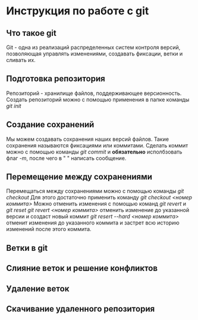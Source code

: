 # Инструкция по работе с git

## Что такое git
Git - одна из реализаций распределенных систем  контроля версий, позволяющая управлять изменениями, создавать фиксации, ветки и сливать их.

## Подготовка репозитория
Репозиторий - хранилище файлов, поддерживающее версионность. Создать репозиторий можно с помощью применения в папке команды *git init*

## Создание сохранений
Мы можем создавать сохранения наших версий файлов. Такие сохранения называются фиксациями или коммитами. Сделать коммит можно с помощью команды *git commit* и **обязательно** исполбзовать флаг *-m*, после чего в " " написать сообщение.

## Перемещение между сохранениями
Перемещаться между сохранениями можно с помощью команды *git checkout* Для этого достаточно применить команду *git checkout <номер коммита>*
Можно отменить изменения с помощью команд *git revert* и *git reset*
*git revert <номер коммита>* отменить изменение до указанной версии и создаст новый коммит
*git resert --hard <номер коммита>* отменит изменения до указанного коммита и застрет всю историю изменений после этого коммита.


## Ветки в git

## Слияние веток и решение конфликтов

## Удаление веток

## Скачивание удаленного репозитория